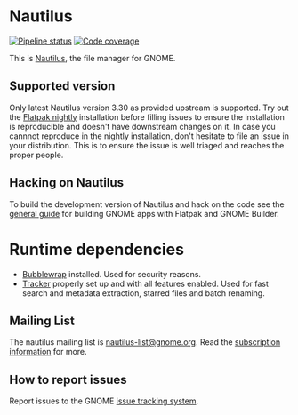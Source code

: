 # Nautilus
[![Pipeline status](https://gitlab.gnome.org/GNOME/nautilus/badges/master/build.svg)](https://gitlab.gnome.org/GNOME/nautilus/commits/master)
[![Code coverage](https://gitlab.gnome.org/GNOME/nautilus/badges/master/coverage.svg)](https://gitlab.gnome.org/GNOME/nautilus/commits/master)



This is [Nautilus](https://wiki.gnome.org/Apps/Nautilus), the file manager for
GNOME.

## Supported version
Only latest Nautilus version 3.30 as provided upstream is supported. Try out the [Flatpak nightly](https://wiki.gnome.org/Apps/Nightly) installation before filling issues to ensure the installation is reproducible and doesn't have downstream changes on it. In case you cannnot reproduce in the nightly installation, don't hesitate to file an issue in your distribution. This is to ensure the issue is well triaged and reaches the proper people.

## Hacking on Nautilus

To build the development version of Nautilus and hack on the code
see the [general guide](https://wiki.gnome.org/Newcomers/BuildProject)
for building GNOME apps with Flatpak and GNOME Builder.

# Runtime dependencies
- [Bubblewrap](https://github.com/projectatomic/bubblewrap) installed. Used for security reasons.
- [Tracker](https://gitlab.gnome.org/GNOME/tracker) properly set up and with all features enabled. Used for fast search and metadata extraction, starred files and batch renaming.

## Mailing List

The nautilus mailing list is nautilus-list@gnome.org. Read the [subscription
information](https://mail.gnome.org/mailman/listinfo/nautilus-list) for more.

## How to report issues

Report issues to the GNOME [issue tracking system](https://gitlab.gnome.org/GNOME/nautilus/issues).
